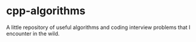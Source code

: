 # cpp-algorithms
A little repository of useful algorithms and coding interview problems that I encounter in the wild. 

